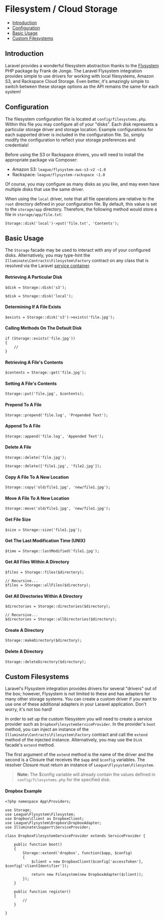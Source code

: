 # Filesystem / Cloud Storage

- [Introduction](#introduction)
- [Configuration](#configuration)
- [Basic Usage](#basic-usage)
- [Custom Filesystems](#custom-filesystems)

<a name="introduction"></a>
## Introduction

Laravel provides a wonderful filesystem abstraction thanks to the [Flysystem](https://github.com/thephpleague/flysystem) PHP package by Frank de Jonge. The Laravel Flysystem integration provides simple to use drivers for working with local filesystems, Amazon S3, and Rackspace Cloud Storage. Even better, it's amazingly simple to switch between these storage options as the API remains the same for each system!

<a name="configuration"></a>
## Configuration

The filesystem configuration file is located at `config/filesystems.php`. Within this file you may configure all of your "disks". Each disk represents a particular storage driver and storage location. Example configurations for each supported driver is included in the configuration file. So, simply modify the configuration to reflect your storage preferences and credentials!

Before using the S3 or Rackspace drivers, you will need to install the appropriate package via Composer:

- Amazon S3: `league/flysystem-aws-s3-v2 ~1.0`
- Rackspace: `league/flysystem-rackspace ~1.0`

Of course, you may configure as many disks as you like, and may even have multiple disks that use the same driver.

When using the `local` driver, note that all file operations are relative to the `root` directory defined in your configuration file. By default, this value is set to the `storage/app` directory. Therefore, the following method would store a file in `storage/app/file.txt`:

	Storage::disk('local')->put('file.txt', 'Contents');

<a name="basic-usage"></a>
## Basic Usage

The `Storage` facade may be used to interact with any of your configured disks. Alternatively, you may type-hint the `Illuminate\Contracts\Filesystem\Factory` contract on any class that is resolved via the Laravel [service container](/docs/5.0/container).

#### Retrieving A Particular Disk

	$disk = Storage::disk('s3');

	$disk = Storage::disk('local');

#### Determining If A File Exists

	$exists = Storage::disk('s3')->exists('file.jpg');

#### Calling Methods On The Default Disk

	if (Storage::exists('file.jpg'))
	{
		//
	}

#### Retrieving A File's Contents

	$contents = Storage::get('file.jpg');

#### Setting A File's Contents

	Storage::put('file.jpg', $contents);

#### Prepend To A File

	Storage::prepend('file.log', 'Prepended Text');

#### Append To A File

	Storage::append('file.log', 'Appended Text');

#### Delete A File

	Storage::delete('file.jpg');

	Storage::delete(['file1.jpg', 'file2.jpg']);

#### Copy A File To A New Location

	Storage::copy('old/file1.jpg', 'new/file1.jpg');

#### Move A File To A New Location

	Storage::move('old/file1.jpg', 'new/file1.jpg');

#### Get File Size

	$size = Storage::size('file1.jpg');

#### Get The Last Modification Time (UNIX)

	$time = Storage::lastModified('file1.jpg');

#### Get All Files Within A Directory

	$files = Storage::files($directory);

	// Recursive...
	$files = Storage::allFiles($directory);

#### Get All Directories Within A Directory

	$directories = Storage::directories($directory);

	// Recursive...
	$directories = Storage::allDirectories($directory);

#### Create A Directory

	Storage::makeDirectory($directory);

#### Delete A Directory

	Storage::deleteDirectory($directory);

<a name="custom-filesystems"></a>
## Custom Filesystems

Laravel's Flysystem integration provides drivers for several "drivers" out of the box; however, Flysystem is not limited to these and has adapters for many other storage systems. You can create a custom driver if you want to use one of these additional adapters in your Laravel application. Don't worry, it's not too hard!

In order to set up the custom filesystem you will need to create a service provider such as `DropboxFilesystemServiceProvider`. In the provider's `boot` method, you can inject an instance of the `Illuminate\Contracts\Filesystem\Factory` contract and call the `extend` method of the injected instance. Alternatively, you may use the `Disk` facade's `extend` method.

The first argument of the `extend` method is the name of the driver and the second is a Closure that receives the `$app` and `$config` variables. The resolver Closure must return an instance of `League\Flysystem\Filesystem`.

> **Note:** The $config variable will already contain the values defined in `config/filesystems.php` for the specified disk.

#### Dropbox Example

	<?php namespace App\Providers;

	use Storage;
	use League\Flysystem\Filesystem;
	use Dropbox\Client as DropboxClient;
	use League\Flysystem\Dropbox\DropboxAdapter;
	use Illuminate\Support\ServiceProvider;

	class DropboxFilesystemServiceProvider extends ServiceProvider {

		public function boot()
		{
			Storage::extend('dropbox', function($app, $config)
			{
				$client = new DropboxClient($config['accessToken'], $config['clientIdentifier']);

				return new Filesystem(new DropboxAdapter($client));
			});
		}

		public function register()
		{
			//
		}

	}
